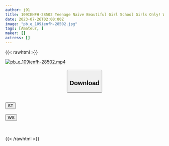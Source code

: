 ```yaml
---
author: j91
title: 109IENFH-28502 Teenage Naive Beautiful Girl School Girls Only! Would You Like To Enjoy Mutual Masturbation With A Man Who Can’t Be Alone? Raw Saddle Vaginal Cum Shot In Ma ◯ Ko Who Felt Too Much With Staring Masturbation! Azusa-Chan
date: 2023-07-26T02:00:00Z
image: "pb_e_109ienfh-28502.jpg"
tags: [Amateur, ]
maker: []
actress: []
---
```



{{< rawhtml >}}

<div class="video" data-videoid="79gK4DM0eyUAzPp">
    <a href="javascript:;">
        <img src="https://my.j91.asia/posts/pb_e_109ienfh-28502/pb_e_109ienfh-28502.jpg" width="WIDTH" height="HEIGHT" alt="pb_e_109ienfh-28502.mp4" loading="lazy">
    </a>
</div>

<script type="text/javascript" src="https://j91.asia/asset/on-demand-st.js"></script>

<br>
  <link rel="stylesheet" href="https://j91.asia/asset/bs5.css">
  
  <center>
  <button class="btn btn-primary" type="button" data-bs-toggle="collapse" data-bs-target=".multi-collapse" aria-expanded="false" aria-controls="multiCollapseExample1 multiCollapseExample2"><h2>Download</h2></button></center>
</p>
<div class="row">
  <div class="col">
    <div class="collapse multi-collapse" id="multiCollapseExample1">
      <div class="card card-body">
	      	      <br>
<div class="buttons">  
<a href="https://streamtape.to/v/79gK4DM0eyUAzPp"><button class="btn-hover color-3"><i class="fa fa-download"></i> ST</button></a></div>
    </div>
  </div>
</div>
  <div class="col">
    <div class="collapse multi-collapse" id="multiCollapseExample2">
      <div class="card card-body">
	      <br>
<div class="buttons">
    <a href="https://wolfstream.tv/lgb57p8zxom7.html"><button class="btn-hover color-9"><i class="fa fa-download"></i> WS</button></a></div>
<br><br>
      </div>
    </div>
  </div>
</div>

{{< /rawhtml >}}